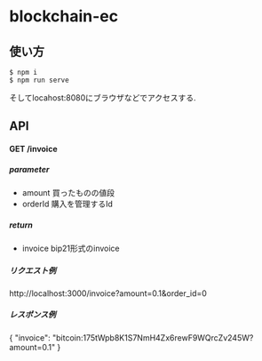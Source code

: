 # blockchain-ec

## 使い方

```
$ npm i
$ npm run serve
```

そしてlocahost:8080にブラウザなどでアクセスする.

## API
#### GET /invoice 
##### parameter
- amount
買ったものの値段
- orderId
購入を管理するId

##### return
- invoice bip21形式のinvoice

##### リクエスト例
http://localhost:3000/invoice?amount=0.1&order_id=0

##### レスポンス例
{
    "invoice": "bitcoin:175tWpb8K1S7NmH4Zx6rewF9WQrcZv245W?amount=0.1"
}
